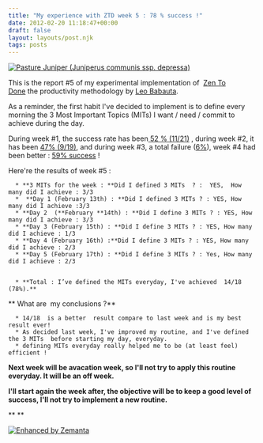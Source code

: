 ```yaml
---
title: "My experience with ZTD week 5 : 78 % success !"
date: 2012-02-20 11:18:47+00:00
draft: false
layout: layouts/post.njk
tags: posts
---
```


[![Pasture Juniper  (Juniperus communis ssp. depressa)](http://farm4.staticflickr.com/3370/3505817487_cc88c8ce5f_m.jpg)
](http://www.flickr.com/photos/nostri-imago/3505817487/)

This is the report #5 of my experimental implementation of  [Zen To Done](http://zenhabits.net/2007/11/zen-to-done-the-simple-productivity-e-book/) the productivity methodology by [Leo Babauta](http://zenhabits.net/about/).

As a reminder, the first habit I've decided to implement is to define every morning the 3 Most Important Topics (MITs) I want / need / commit to achieve during the day.

During week #1, the success rate has been[ 52 % (11/21)](http://laurentmaumet.com/english/my-experience-with-ztd-week-1-results/) , during week #2, it has been [47% (9/19)](http://laurentmaumet.com/english/my-experience-with-ztd-week-2-results-3-mits-per-day-43-success/), and during week #3, a total failure ([6%](http://laurentmaumet.com/english/my-experience-with-ztd-week-3-results-3-mits-per-day-6-success-94-failure/)), week #4 had been better : [59% success](http://laurentmaumet.com/english/my-experience-with-ztd-week-4-results-3-mits-per-day-59-success/) !

Here're the results of week #5 :





	  * **3 MITs for the week : **Did I defined 3 MITs  ? :  YES,  How many did I achieve : 3/3
	  *  **Day 1 (February 13th) : **Did I defined 3 MITs ? : YES, How many did I achieve :3/3
	  * **Day 2  (**February **14th) : **Did I define 3 MITs ? : YES, How many did I achieve : 3/3
	  * **Day 3 (February 15th) : **Did I define 3 MITs ? : YES, How many did I achieve : 1/3
	  * **Day 4 (February 16th) :**Did I define 3 MITs ? : YES, How many did I achieve : 2/3
	  * **Day 5 (February 17th) : **Did I define 3 MITs ? : Yes, How many did I achieve : 2/3


	  * **Total : I’ve defined the MITs everyday, I've achieved  14/18 (78%).**

** What are  my conclusions ?**



	  * 14/18  is a better  result compare to last week and is my best result ever!
	  * As decided last week, I've improved my routine, and I've defined the 3 MITs  before starting my day, everyday.
	  * defining MITs everyday really helped me to be (at least feel) efficient !

**Next week will be avacation week, so I'll not try to apply this routine everyday. It will be an off week.**

**I'll start again the week after, the objective will be to keep a good level of success, I'll not try to implement a new routine.**

**
**





[![Enhanced by Zemanta](http://img.zemanta.com/zemified_a.png?x-id=b0de51a5-386b-4d7a-ad17-96d40c159756)
](http://www.zemanta.com/)
